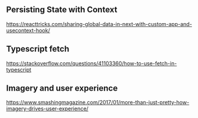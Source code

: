 ## Persisting State with Context
https://reacttricks.com/sharing-global-data-in-next-with-custom-app-and-usecontext-hook/
## Typescript fetch
https://stackoverflow.com/questions/41103360/how-to-use-fetch-in-typescript
## Imagery and user experience
https://www.smashingmagazine.com/2017/01/more-than-just-pretty-how-imagery-drives-user-experience/